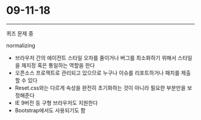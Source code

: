# 09-11-18

---

퀴즈 문제 중

normalizing
  - 브라우저 간의 에이전트 스타일 오차를 줄이거나 버그를 최소화하기 위해서 스타일을 재지정 혹은 통일하는 역할을 한다
  - 오픈소스 프로젝트로 관리되고 있으므로 누구나 이슈를 리포트하거나 패치를 제출할 수 있다
  - Reset.css와는 다르게 속성을 완전히 초기화하는 것이 아니라 필요한 부분만을 보정해준다
  - IE 9버전 등 구형 브라우저도 지원한다
  - Bootstrap에서도 사용되기도 함